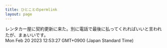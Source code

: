 ```yaml
---
title: ひとことのpermlink
layout: page
---
```

<div class="box" dt="1676865207986">
  レンタカー屋に契約更新に来た。別に電話で最後に払ってくれればいいと言われたが、まぁいいです。
  <div class="content is-small">Mon Feb 20 2023 12:53:27 GMT+0900 (Japan Standard Time)</div>
</div>